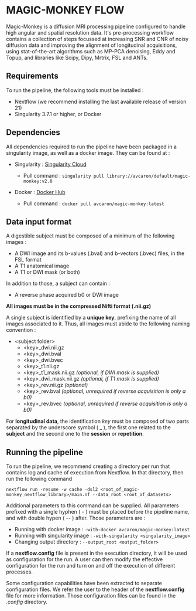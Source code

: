 MAGIC-MONKEY FLOW
=================

Magic-Monkey is a diffusion MRI processing pipeline configured to handle high 
angular and spatial resolution data. It's pre-processing workflow contains a 
collection of steps focussed at increasing SNR and CNR of noisy diffusion data 
and improving the alignment of longitudinal acquisitions, using stat-of-the-art 
algorithms such as MP-PCA denoising, Eddy and Topup, and libraries like Scipy, 
Dipy, Mrtrix, FSL and ANTs.

Requirements
------------

To run the pipeline, the following tools must be installed :

- Nextflow (we recommend installing the last available release of version 21)
- Singularity 3.7.1 or higher, or Docker

Dependencies
------------

All dependencies required to run the pipeline have been packaged in a singularity 
image, as well as a docker image. They can be found at :

- Singularity : [Singularity Cloud](https://cloud.sylabs.io/library/avcaron/default/magic-monkey)
  - Pull command : `singularity pull library://avcaron/default/magic-monkey:v2.0`

- Docker : [Docker Hub](https://hub.docker.com/r/avcaron/magic-monkey)
  - Pull command : `docker pull avcaron/magic-monkey:latest`

Data input format
-----------------

A digestible subject must be composed of a minimum of the following images :

- A DWI image and its b-values (.bval) and b-vectors (.bvec) files, in the FSL format
- A T1 anatomical image
- A T1 or DWI mask (or both)

In addition to those, a subject can contain :

- A reverse phase acquired b0 or DWI image

**All images must be in the compressed Nifti format (.nii.gz)**

A single subject is identified by a **unique key**, prefixing the name of all images 
associated to it. Thus, all images must abide to the following naming convention :

- \<subject folder\>
  - \<key\>_dwi.nii.gz
  - \<key\>_dwi.bval
  - \<key\>_dwi.bvec
  - \<key\>_t1.nii.gz
  - \<key\>_t1_mask.nii.gz *(optional, if DWI mask is supplied)*
  - \<key\>_dwi_mask.nii.gz *(optional, if T1 mask is supplied)*
  - \<key\>_rev.nii.gz *(optional)*
  - \<key\>_rev.bval *(optional, unrequired if reverse acquisition is only a b0)*
  - \<key\>_rev.bvec *(optional, unrequired if reverse acquisition is only a b0)*
  
For **longitudinal data**, the identification *key* must be composed of two parts 
separated by the underscore symbol ( _ ), the first one related to the **subject** 
and the second one to the **session** or **repetition**.

Running the pipeline
--------------------

To run the pipeline, we recommend creating a directory per run that contains log and 
cache of execution from Nextflow. In that directory, then run the following command

`nextflow run -resume -w cache -dsl2 <root_of_magic-monkey_nextflow_library>/main.nf --data_root <root_of_datasets>`

Additional parameters to this command can be supplied. All parameters prefixed with a 
single hyphen ( - ) must be placed before the pipeline name, and with double hypen 
( -- ) after. Those parameters are :

- Running with docker image : `-with-docker avcaron/magic-monkey:latest`
- Running with singularity image : `-with-singularity <singularity_image>`
- Changing output directory : `--output_root <output_folder>`

If a **nextflow.config** file is present in the execution directory, it will be used 
as configuration for the run. A user can then modify the effective configuration for 
the run and turn on and off the execution of different processes.

Some configuration capabilities have been extracted to separate configuration files. 
We refer the user to the header of the **nextflow.config** file for more information. 
Those configuration files can be found in the *.config* directory.